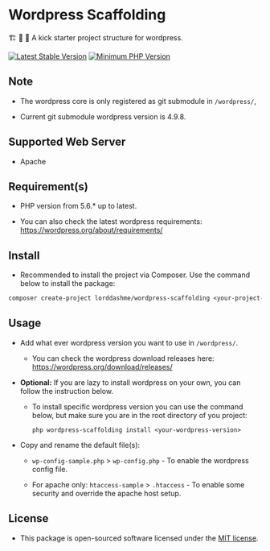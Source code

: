 # Wordpress Scaffolding

:building_construction: :construction: :construction_worker: A kick starter project structure for wordpress.

[![Latest Stable Version](https://img.shields.io/packagist/v/LordDashMe/wordpress-scaffolding.svg?style=flat-square)](https://packagist.org/packages/LordDashMe/wordpress-scaffolding) [![Minimum PHP Version](https://img.shields.io/badge/php-%3E%3D%205.6-8892BF.svg?style=flat-square)](https://php.net/)

## Note

- The wordpress core is only registered as git submodule in ```/wordpress/```, 

- Current git submodule wordpress version is 4.9.8.

## Supported Web Server

- Apache

## Requirement(s)

- PHP version from 5.6.* up to latest.

- You can also check the latest wordpress requirements: <https://wordpress.org/about/requirements/>

## Install

- Recommended to install the project via Composer. Use the command below to install the package:

```txt
composer create-project lorddashme/wordpress-scaffolding <your-project-name>
```

## Usage

- Add what ever wordpress version you want to use in ```/wordpress/```.

  - You can check the wordpress download releases here: https://wordpress.org/download/releases/
  
- <b>Optional:</b> If you are lazy to install wordpress on your own, you can follow the instruction below. 
  
  - To install specific wordpress version you can use the command below, but make sure you are in the root directory of you project:

    ```text
    php wordpress-scaffolding install <your-wordpress-version>
    ```

- Copy and rename the default file(s):

  - ```wp-config-sample.php``` > ```wp-config.php``` - To enable the wordpress config file.

  - For apache only: ```htaccess-sample``` > ```.htaccess``` - To enable some security and override the apache host setup.

## License

- This package is open-sourced software licensed under the [MIT license](https://opensource.org/licenses/MIT).
